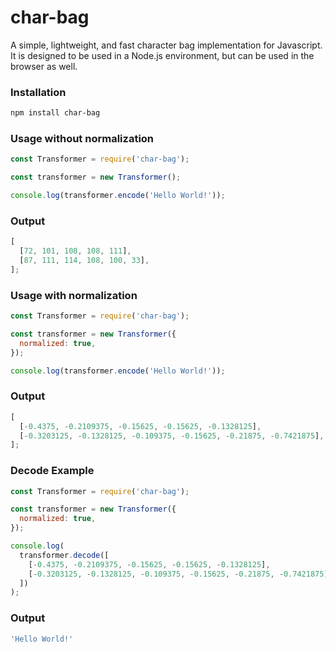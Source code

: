 # char-bag

A simple, lightweight, and fast character bag implementation for Javascript.
It is designed to be used in a Node.js environment, but can be used in the browser as well.

### Installation

```bash
npm install char-bag
```

### Usage without normalization

```javascript
const Transformer = require('char-bag');

const transformer = new Transformer();

console.log(transformer.encode('Hello World!'));
```

### Output

```javascript
[
  [72, 101, 108, 108, 111],
  [87, 111, 114, 108, 100, 33],
];
```

### Usage with normalization

```javascript
const Transformer = require('char-bag');

const transformer = new Transformer({
  normalized: true,
});

console.log(transformer.encode('Hello World!'));
```

### Output

```javascript
[
  [-0.4375, -0.2109375, -0.15625, -0.15625, -0.1328125],
  [-0.3203125, -0.1328125, -0.109375, -0.15625, -0.21875, -0.7421875],
];
```

### Decode Example

```javascript
const Transformer = require('char-bag');

const transformer = new Transformer({
  normalized: true,
});

console.log(
  transformer.decode([
    [-0.4375, -0.2109375, -0.15625, -0.15625, -0.1328125],
    [-0.3203125, -0.1328125, -0.109375, -0.15625, -0.21875, -0.7421875],
  ])
);
```

### Output

```javascript
'Hello World!'
```
